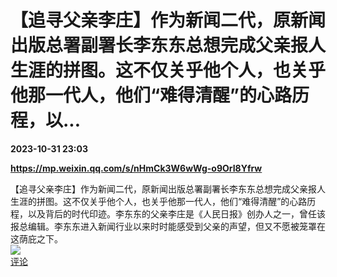 # 【追寻父亲李庄】作为新闻二代，原新闻出版总署副署长李东东总想完成父亲报人生涯的拼图。这不仅关乎他个人，也关乎他那一代人，他们“难得清醒”的心路历程，以...

**2023-10-31 23:03**

**https://mp.weixin.qq.com/s/nHmCk3W6wWg-o9OrI8Yfrw**

【追寻父亲李庄】作为新闻二代，原新闻出版总署副署长李东东总想完成父亲报人生涯的拼图。这不仅关乎他个人，也关乎他那一代人，他们“难得清醒”的心路历程，以及背后的时代印迹。李东东的父亲李庄是《人民日报》创办人之一，曾任该报总编辑。李东东进入新闻行业以来时时能感受到父亲的声望，但又不愿被笼罩在这荫庇之下。  
![](https://img3.chouti.com/CHOUTI_231031_F37A3133FC4E4A89B6EBCF473E6FABEF.jpg)  
[评论](https://m.chouti.com/link/40460996)